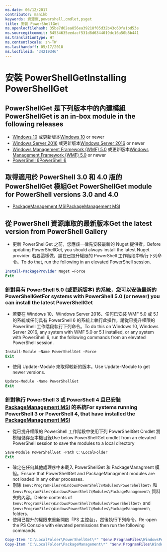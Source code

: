 ```yaml
---
ms.date: 06/12/2017
contributor: manikb
keywords: 資源庫,powershell,cmdlet,psget
title: 安裝 PowerShellGet
ms.openlocfilehash: 35be7d02ea856ea39218f05d32b43c60fa1bd53e
ms.sourcegitcommit: 54534635eedacf531d8d6344019dc16a50b8b441
ms.translationtype: HT
ms.contentlocale: zh-TW
ms.lasthandoff: 05/17/2018
ms.locfileid: "34219346"
---
```

# <a name="installing-powershellget"></a><span data-ttu-id="8d9c3-103">安裝 PowerShellGet</span><span class="sxs-lookup"><span data-stu-id="8d9c3-103">Installing PowerShellGet</span></span>

## <a name="powershellget-is-an-in-box-module-in-the-following-releases"></a><span data-ttu-id="8d9c3-104">PowerShellGet 是下列版本中的內建模組</span><span class="sxs-lookup"><span data-stu-id="8d9c3-104">PowerShellGet is an in-box module in the following releases</span></span>

- <span data-ttu-id="8d9c3-105">[Windows 10](https://www.microsoft.com/windows/get-windows-10) 或更新版本</span><span class="sxs-lookup"><span data-stu-id="8d9c3-105">[Windows 10](https://www.microsoft.com/windows/get-windows-10) or newer</span></span>
- <span data-ttu-id="8d9c3-106">[Windows Server 2016](https://technet.microsoft.com/windows-server-docs/get-started/windows-server-2016) 或更新版本</span><span class="sxs-lookup"><span data-stu-id="8d9c3-106">[Windows Server 2016](https://technet.microsoft.com/windows-server-docs/get-started/windows-server-2016) or newer</span></span>
- <span data-ttu-id="8d9c3-107">[Windows Management Framework (WMF) 5.0](https://www.microsoft.com/download/details.aspx?id=50395) 或更新版本</span><span class="sxs-lookup"><span data-stu-id="8d9c3-107">[Windows Management Framework (WMF) 5.0](https://www.microsoft.com/download/details.aspx?id=50395) or newer</span></span>
- [<span data-ttu-id="8d9c3-108">PowerShell 6</span><span class="sxs-lookup"><span data-stu-id="8d9c3-108">PowerShell 6</span></span>](https://github.com/PowerShell/PowerShell/releases)

## <a name="get-powershellget-module-for-powershell-versions-30-and-40"></a><span data-ttu-id="8d9c3-109">取得適用於 PowerShell 3.0 和 4.0 版的 PowerShellGet 模組</span><span class="sxs-lookup"><span data-stu-id="8d9c3-109">Get PowerShellGet module for PowerShell versions 3.0 and 4.0</span></span>

- [<span data-ttu-id="8d9c3-110">PackageManagement MSI</span><span class="sxs-lookup"><span data-stu-id="8d9c3-110">PackageManagement MSI</span></span>](http://go.microsoft.com/fwlink/?LinkID=746217&clcid=0x409)

## <a name="get-the-latest-version-from-powershell-gallery"></a><span data-ttu-id="8d9c3-111">從 PowerShell 資源庫取的最新版本</span><span class="sxs-lookup"><span data-stu-id="8d9c3-111">Get the latest version from PowerShell Gallery</span></span>

- <span data-ttu-id="8d9c3-112">更新 PowerShellGet 之前，您應該一律先安裝最新的 Nuget 提供者。</span><span class="sxs-lookup"><span data-stu-id="8d9c3-112">Before updating PowerShellGet, you should always install the latest Nuget provider.</span></span> <span data-ttu-id="8d9c3-113">若要這樣做，請在已提升權限的 PowerShell 工作階段中執行下列命令。</span><span class="sxs-lookup"><span data-stu-id="8d9c3-113">To do that, run the following in an elevated PowerShell session.</span></span>

```powershell
Install-PackageProvider Nuget –Force
Exit
```

### <a name="for-systems-with-powershell-50-or-newer-you-can-install-the-latest-powershellget"></a><span data-ttu-id="8d9c3-114">針對具有 PowerShell 5.0 (或更新版本) 的系統，您可以安裝最新的 PowerShellGet</span><span class="sxs-lookup"><span data-stu-id="8d9c3-114">For systems with PowerShell 5.0 (or newer) you can install the latest PowerShellGet</span></span>

- <span data-ttu-id="8d9c3-115">若要在 Windows 10、Windows Server 2016、任何已安裝 WMF 5.0 或 5.1 的系統或任何具有 PowerShell 6 的系統上執行此操作，請從已提升權限的 PowerShell 工作階段執行下列命令。</span><span class="sxs-lookup"><span data-stu-id="8d9c3-115">To do this on Windows 10, Windows Server 2016, any system with WMF 5.0 or 5.1 installed, or any system with PowerShell 6, run the following commands from an elevated PowerShell session.</span></span>

```powershell
Install-Module –Name PowerShellGet –Force
Exit
```

- <span data-ttu-id="8d9c3-116">使用 Update-Module 來取得較新的版本。</span><span class="sxs-lookup"><span data-stu-id="8d9c3-116">Use Update-Module to get newer versions.</span></span>

```powershell
Update-Module -Name PowerShellGet
Exit
```

### <a name="for-systems-running-powershell-3-or-powershell-4-that-have-installed-the-packagemanagement-msihttpgomicrosoftcomfwlinklinkid746217clcid0x409"></a><span data-ttu-id="8d9c3-117">針對執行 PowerShell 3 或 PowerShell 4 且已安裝 [PackageManagement MSI](http://go.microsoft.com/fwlink/?LinkID=746217&clcid=0x409) 的系統</span><span class="sxs-lookup"><span data-stu-id="8d9c3-117">For systems running PowerShell 3 or PowerShell 4, that have installed the [PackageManagement MSI](http://go.microsoft.com/fwlink/?LinkID=746217&clcid=0x409)</span></span>

- <span data-ttu-id="8d9c3-118">從已提升權限的 PowerShell 工作階段中使用下列 PowerShellGet Cmdlet 將模組儲存至本機目錄</span><span class="sxs-lookup"><span data-stu-id="8d9c3-118">Use below PowerShellGet cmdlet from an elevated PowerShell session to save the modules to a local directory</span></span>

```powershell
Save-Module PowerShellGet -Path C:\LocalFolder
Exit
```

- <span data-ttu-id="8d9c3-119">確定在任何其他處理序中未載入 PowerShellGet 和 PackageManagment 模組。</span><span class="sxs-lookup"><span data-stu-id="8d9c3-119">Ensure that PowerShellGet and PackageManagment modules are not loaded in any other processes.</span></span>
- <span data-ttu-id="8d9c3-120">刪除 `$env:ProgramFiles\WindowsPowerShell\Modules\PowerShellGet\` 和 `$env:ProgramFiles\WindowsPowerShell\Modules\PackageManagement\` 資料夾的內容。</span><span class="sxs-lookup"><span data-stu-id="8d9c3-120">Delete contents of `$env:ProgramFiles\WindowsPowerShell\Modules\PowerShellGet\` and  `$env:ProgramFiles\WindowsPowerShell\Modules\PackageManagement\` folders.</span></span>
- <span data-ttu-id="8d9c3-121">使用已提升的權限來重新開啟「PS 主控台」，然後執行下列命令。</span><span class="sxs-lookup"><span data-stu-id="8d9c3-121">Re-open the PS Console with elevated permissions then run the following commands.</span></span>

```powershell
Copy-Item "C:\LocalFolder\PowerShellGet\*" "$env:ProgramFiles\WindowsPowerShell\Modules\PowerShellGet\" -Recurse -Force
Copy-Item "C:\LocalFolder\PackageManagement\*" "$env:ProgramFiles\WindowsPowerShell\Modules\PackageManagement\" -Recurse -Force
```